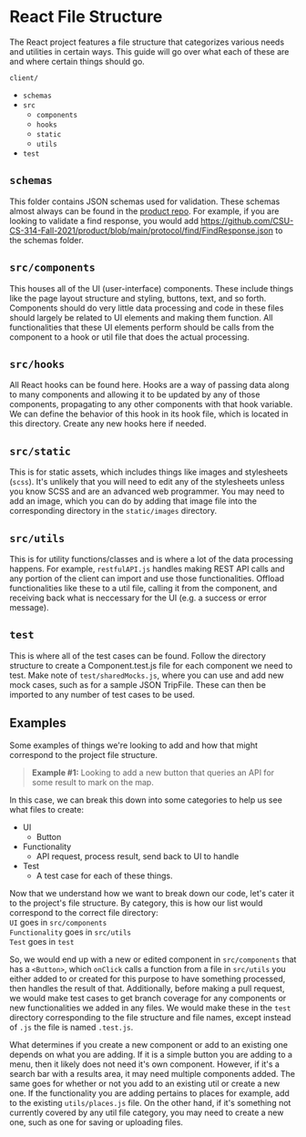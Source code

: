 # React File Structure
The React project features a file structure that categorizes various needs and utilities in certain ways. This guide will go over what each of these are and where certain things should go.

`client/`  
- `schemas`  
- `src`  
    - `components`  
    - `hooks`  
    - `static`  
    - `utils`  
- `test`  
  
## `schemas`
This folder contains JSON schemas used for validation. These schemas almost always can be found in the [product repo](https://github.com/CSU-CS-314-Fall-2021/product). For example, if you are looking to validate a find response, you would add https://github.com/CSU-CS-314-Fall-2021/product/blob/main/protocol/find/FindResponse.json to the schemas folder.

## `src/components`
This houses all of the UI (user-interface) components. These include things like the page layout structure and styling, buttons, text, and so forth. Components should do very little data processing and code in these files should largely be related to UI elements and making them function. All functionalities that these UI elements perform should be calls from the component to a hook or util file that does the actual processing.

## `src/hooks`
All React hooks can be found here. Hooks are a way of passing data along to many components and allowing it to be updated by any of those components, propagating to any other components with that hook variable. We can define the behavior of this hook in its hook file, which is located in this directory. Create any new hooks here if needed.

## `src/static`
This is for static assets, which includes things like images and stylesheets (`scss`). It's unlikely that you will need to edit any of the stylesheets unless you know SCSS and are an advanced web programmer. You may need to add an image, which you can do by adding that image file into the corresponding directory in the `static/images` directory.

## `src/utils`
This is for utility functions/classes and is where a lot of the data processing happens. For example, `restfulAPI.js` handles making REST API calls and any portion of the client can import and use those functionalities. Offload functionalities like these to a util file, calling it from the component, and receiving back what is neccessary for the UI (e.g. a success or error message).

## `test`
This is where all of the test cases can be found. Follow the directory structure to create a Component.test.js file for each component we need to test.
Make note of `test/sharedMocks.js`, where you can use and add new mock cases, such as for a sample JSON TripFile. These can then be imported to any number of test cases to be used.

## Examples

Some examples of things we're looking to add and how that might correspond to the project file structure.

> **Example #1:** Looking to add a new button that queries an API for some result to mark on the map.  

In this case, we can break this down into some categories to help us see what files to create:
- UI
    - Button
- Functionality
    - API request, process result, send back to UI to handle
- Test
    - A test case for each of these things.  

Now that we understand how we want to break down our code, let's cater it to the project's file structure. By category, this is how our list would correspond to the correct file directory:  
`UI` goes in `src/components`  
`Functionality` goes in `src/utils`  
`Test` goes in `test`  

So, we would end up with a new or edited component in `src/components` that has a `<Button>`, which `onClick` calls a function from a file in `src/utils` you either added to or created for this purpose to have something processed, then handles the result of that. Additionally, before making a pull request, we would make test cases to get branch coverage for any components or new functionalities we added in any files. We would make these in the `test` directory corresponding to the file structure and file names, except instead of `.js` the file is named `.test.js`.

What determines if you create a new component or add to an existing one depends on what you are adding. If it is a simple button you are adding to a menu, then it likely does not need it's own component. However, if it's a search bar with a results area, it may need multiple components added. The same goes for whether or not you add to an existing util or create a new one. If the functionality you are adding pertains to places for example, add to the existing `utils/places.js` file. On the other hand, if it's something not currently covered by any util file category, you may need to create a new one, such as one for saving or uploading files.
